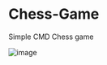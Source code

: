 # Chess-Game
Simple CMD Chess game


![image](https://user-images.githubusercontent.com/95850756/176746062-5cfb9d61-603d-4e85-8d64-4edf91c64f36.png)
